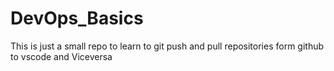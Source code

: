 # DevOps_Basics 
This is just a small repo to learn to git push and pull repositories form github to vscode and Viceversa
